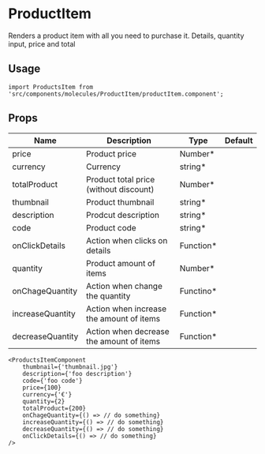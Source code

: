 # ProductItem
Renders a product item with all you need to purchase it. Details, quantity input, price and total

## Usage

```
import ProductsItem from 'src/components/molecules/ProductItem/productItem.component';
```

## Props

| Name | Description | Type | Default |
|------|-------------|------|---------|
| price | Product price | Number* |  |
| currency | Currency | string* |  |
| totalProduct | Product total price (without discount) | Number* |  |
| thumbnail | Product thumbnail | string* |  |
| description | Prodcut description | string* |  |
| code | Product code | string* |  |
| onClickDetails | Action when clicks on details | Function* |  |
| quantity | Product amount of items | Number* |  |
| onChageQuantity | Action when change the quantity | Functino* |  |
| increaseQuantity | Action when increase the amount of items | Function* |  |
| decreaseQuantity | Action when decrease the amount of items | Function* |  |

```
<ProductsItemComponent 
    thumbnail={'thumbnail.jpg'}
    description={'foo description'}
    code={'foo code'}
    price={100}
    currency={'€'}
    quantity={2}
    totalProduct={200}
    onChageQuantity={() => // do something}
    increaseQuantity={() => // do something}
    decreaseQuantity={() => // do something}
    onClickDetails={() => // do something}
/>
```